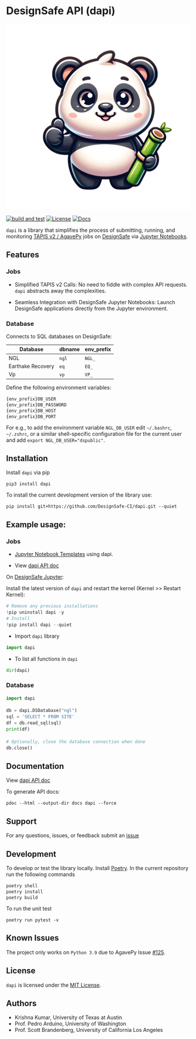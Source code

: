# DesignSafe API (dapi)

![dapi](https://raw.githubusercontent.com/DesignSafe-CI/dapi/main/dapi.png)

[![build and test](https://github.com/DesignSafe-CI/dapi/actions/workflows/build-test.yml/badge.svg)](https://github.com/DesignSafe-CI/dapi/actions/workflows/build-test.yml)
[![License](https://img.shields.io/badge/license-MIT-blue.svg)](LICENSE.md)
[![Docs](https://img.shields.io/badge/view-docs-8A2BE2?color=8A2BE2)](https://designsafe-ci.github.io/dapi/dapi/index.html)

`dapi` is a library that simplifies the process of submitting, running, and monitoring [TAPIS v2 / AgavePy](https://agavepy.readthedocs.io/en/latest/index.html) jobs on [DesignSafe](https://designsafe-ci.org) via [Jupyter Notebooks](https://jupyter.designsafe-ci.org).

## Features

### Jobs

* Simplified TAPIS v2 Calls: No need to fiddle with complex API requests. `dapi` abstracts away the complexities.

* Seamless Integration with DesignSafe Jupyter Notebooks: Launch DesignSafe applications directly from the Jupyter environment.

### Database

Connects to SQL databases on DesignSafe:

| Database | dbname | env_prefix |
|----------|--------|------------|
| NGL | `ngl`| `NGL_` |
| Earthake Recovery | `eq` | `EQ_` |
| Vp | `vp` | `VP_` |

Define the following environment variables:
```
{env_prefix}DB_USER
{env_prefix}DB_PASSWORD
{env_prefix}DB_HOST
{env_prefix}DB_PORT
```

For e.g., to add the environment variable `NGL_DB_USER` edit `~/.bashrc`, `~/.zshrc`, or a similar shell-specific configuration file for the current user and add `export NGL_DB_USER="dspublic"`.


## Installation

Install `dapi` via pip

```shell
pip3 install dapi
```

To install the current development version of the library use:

```shell
pip install git+https://github.com/DesignSafe-CI/dapi.git --quiet
```

## Example usage:

### Jobs

* [Jupyter Notebook Templates](example-notebooks/template-mpm-run.ipynb) using dapi.

* View [dapi API doc](https://designsafe-ci.github.io/dapi/dapi/index.html)

On [DesignSafe Jupyter](https://jupyter.designsafe-ci.org/):

Install the latest version of `dapi` and restart the kernel (Kernel >> Restart Kernel):

```python
# Remove any previous installations
!pip uninstall dapi -y
# Install 
!pip install dapi --quiet
```

* Import `dapi` library
```python
import dapi
```

* To list all functions in `dapi`
```python
dir(dapi)
```

### Database
```python
import dapi

db = dapi.DSDatabase("ngl")
sql = 'SELECT * FROM SITE'
df = db.read_sql(sql)
print(df)

# Optionally, close the database connection when done
db.close()
```

## Documentation

View [dapi API doc](https://designsafe-ci.github.io/dapi/dapi/index.html)

To generate API docs:

```
pdoc --html --output-dir docs dapi --force
```

## Support

For any questions, issues, or feedback submit an [issue](https://github.com/DesignSafe-CI/dapi/issues/new)

## Development

To develop or test the library locally. Install [Poetry](https://python-poetry.org/docs/#installation). In the current repository run the following commands

```shell
poetry shell
poetry install
poetry build
```

To run the unit test
```shell
poetry run pytest -v
```

## Known Issues

The project only works on `Python 3.9` due to AgavePy Issue [#125](https://github.com/TACC/agavepy/issues/125).


## License

`dapi` is licensed under the [MIT License](LICENSE.md).

## Authors

* Krishna Kumar, University of Texas at Austin
* Prof. Pedro Arduino, University of Washington
* Prof. Scott Brandenberg, University of California Los Angeles